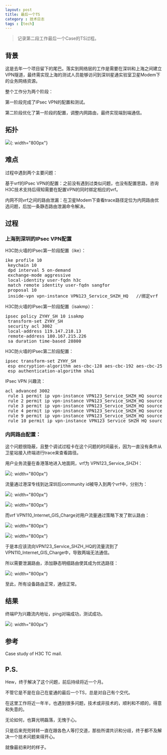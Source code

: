 ```yaml
---
layout: post
title: 最后一个TS
category : 技术日志
tags : [tech]
---
```


>记录第二段工作最后一个Case的TS过程。


## 背景

这是去年一个项目留下的尾巴。落实到网络层的工作是需要在深圳和上海之间建立VPN隧道，最终需实现上海的测试人员能够访问到深圳星通实验室卫星Modem下的业务网络资源。

整个工作分为两个阶段：

第一阶段完成了IPsec VPN的配置和测试。

第二阶段优化了第一阶段的配置，调整内网路由，最终实现端到端通信。

## 拓扑

![](   https://themeiwu.com/img/tech/tech2020031201.PNG){: width="800px"}

## 难点

过程中遇到两个主要问题：

基于vrf的IPsec VPN的配置：之前没有遇到过类似问题，也没有配置思路，咨询H3C技术支持后得知需要在配置VPN的同时绑定相应的vrf。

内网不同vrf之间的路由泄漏：在卫星Modem下查看trace路径定位为内网路由优选问题，后加一条静态路由泄漏命令解决。

## 过程

### 上海到深圳的IPsec VPN配置

H3C防火墙的IPsec第一阶段配置（ike）：

<pre class="brush: cpp">
ike profile 10
 keychain 10
 dpd interval 5 on-demand
 exchange-mode aggressive
 local-identity user-fqdn h3c
 match remote identity user-fqdn sangfor
 proposal 10
 inside-vpn vpn-instance VPN123_Service_SHZH_HQ   //绑定vrf
</pre>

H3C防火墙的IPsec第一阶段配置（isakmp）：

<pre class="brush: cpp">
ipsec policy ZYHY_SH 10 isakmp
 transform-set ZYHY_SH
 security acl 3002
 local-address 119.147.218.13
 remote-address 180.167.215.226
 sa duration time-based 28800
</pre>

H3C防火墙的IPsec第二阶段配置：

<pre class="brush: cpp">
ipsec transform-set ZYHY_SH
 esp encryption-algorithm aes-cbc-128 aes-cbc-192 aes-cbc-256
 esp authentication-algorithm sha1
</pre>

IPsec VPN 兴趣流：

<pre class="brush: cpp">
acl advanced 3002
 rule 1 permit ip vpn-instance VPN123_Service_SHZH_HQ source 10.64.14.0 0.0.0.255 destination 10.18.35.0 0.0.0.255
 rule 2 permit ip vpn-instance VPN123_Service_SHZH_HQ source 10.64.14.0 0.0.0.255 destination 10.18.2.0 0.0.0.255
 rule 3 permit ip vpn-instance VPN123_Service_SHZH_HQ source 10.64.14.0 0.0.0.255 destination 10.18.9.0 0.0.0.255
 rule 4 permit ip vpn-instance VPN123_Service_SHZH_HQ source 10.64.14.0 0.0.0.255 destination 10.18.1.0 0.0.0.255
 rule 9 permit ip vpn-instance VPN123_Service_SHZH_HQ source 10.200.201.0 0.0.0.255 destination 10.18.2.0 0.0.0.255
 rule 10 permit ip vpn-instance VPN123_Service_SHZH_HQ source 10.18.2.0 0.0.0.255 destination 10.200.201.0 0.0.0.255
</pre>

### 内网路由配置：

这个问题很隐蔽，且整个调试过程卡在这个问题的时间最长，因为一直没有条件从卫星站接入终端进行trace来查看路径。

用户业务流量在香港落地进入地面网，vrf为 VPN123_Service_SHZH：

![](   https://themeiwu.com/img/tech/tech2020031202.PNG){: width="800px"}

流量通过港深专线到达深圳后community id被导入到两个vrf中，分别为：

![](   https://themeiwu.com/img/tech/tech2020031203.PNG){: width="800px"}

![](   https://themeiwu.com/img/tech/tech2020031204.PNG){: width="800px"}

而vrf VPN110_Internet_GIS_Charge对用户流量通过策略下发了默认路由：

![](   https://themeiwu.com/img/tech/tech2020031205.PNG){: width="800px"}

![](   https://themeiwu.com/img/tech/tech2020031206.PNG){: width="800px"}

于是本应该流向VPN123_Service_SHZH_HQ的流量流到了VPN110_Internet_GIS_Charge中，导致两端无法通信。

所以需要泄漏路由，添加静态明细路由使其成为优选路径：

![](   https://themeiwu.com/img/tech/tech2020031207.PNG){: width="800px"}

至此，所有设备路由正常，通信正常。

## 结果

终端IP为兴趣流内地址，ping对端成功，测试成功。

![](   https://themeiwu.com/img/tech/tech2020031209.jpg){: width="800px"}

## 参考

Case study of H3C TC mail.

## P.S.

Hew，终于解决了这个问题，前后持续将近一个月。

不管它是不是在自己在星通的最后一个TS，总是对自己有个交代。

在这里工作将近一年半，也遇到很多问题，技术或非技术的，顺利和不顺的，得意和失意的。

无论如何，也算光明磊落，无愧于心。

只是后来兜兜转转一直在跟各色人等打交道，那些所谓共识和分歧，终于都不及解决一个技术问题来得开心。

就像最初来时的样子。
